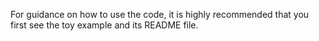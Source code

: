 For guidance on how to use the code, it is highly recommended that you first see the toy example and its README file.
